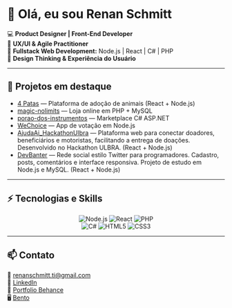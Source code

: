 # 👋 Olá, eu sou Renan Schmitt

💻 **Product Designer | Front-End Developer**  
🚀 **UX/UI & Agile Practitioner**  
🔧 **Fullstack Web Development:** Node.js | React | C# | PHP  
🎨 **Design Thinking & Experiência do Usuário**

---

## 🔭 Projetos em destaque

- [4 Patas](https://github.com/RenanSchmitt/4patas.github.io) — Plataforma de adoção de animais (React + Node.js)
- [magic-nolimits](https://github.com/RenanSchmitt/magic-nolimits) — Loja online em PHP + MySQL
- [porao-dos-instrumentos](https://github.com/RenanSchmitt/porao-dos-instrumentos) — Marketplace C# ASP.NET
- [WeChoice](https://github.com/RenanSchmitt/we-choice) — App de votação em Node.js
- [AjudaAi_HackathonUlbra](https://github.com/RenanSchmitt/AjudaAi_HackathonUlbra) — Plataforma web para conectar doadores, beneficiários e motoristas, facilitando a entrega de doações. Desenvolvido no Hackathon ULBRA. (React + Node.js)
- [DevBanter](https://github.com/RenanSchmitt/DevBanter) — Rede social estilo Twitter para programadores. Cadastro, posts, comentários e interface responsiva. Projeto de estudo em Node.js e MySQL. (React + Node.js)

---

## ⚡ Tecnologias e Skills

<div align="center">

![Node.js](https://img.shields.io/badge/Node.js-339933?style=for-the-badge&logo=node.js&logoColor=white)
![React](https://img.shields.io/badge/React-20232A?style=for-the-badge&logo=react&logoColor=61DAFB)
![PHP](https://img.shields.io/badge/PHP-777BB4?style=for-the-badge&logo=php&logoColor=white)  
![C#](https://img.shields.io/badge/C%23-239120?style=for-the-badge&logo=c-sharp&logoColor=white)
![HTML5](https://img.shields.io/badge/HTML5-E34F26?style=for-the-badge&logo=html5&logoColor=white)
![CSS3](https://img.shields.io/badge/CSS3-1572B6?style=for-the-badge&logo=css3&logoColor=white)
</div>


---

## 📫 Contato

📧 renanschmitt.ti@gmail.com  
🔗 [LinkedIn](https://www.linkedin.com/in/renanschmitt/)  
🎨 [Portfolio Behance](https://www.behance.net/RenanSchmitt)  
🖥️ [Bento](https://bento.me/renanschmitt)
